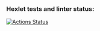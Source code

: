 ### Hexlet tests and linter status:
[![Actions Status](https://github.com/nudaso/layout-designer-project-58/workflows/hexlet-check/badge.svg)](https://github.com/nudaso/layout-designer-project-58/actions)